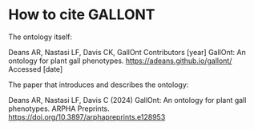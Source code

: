 # How to cite GALLONT

The ontology itself:

Deans AR, Nastasi LF, Davis CK, GallOnt Contributors [year] GallOnt: An ontology for plant gall phenotypes. https://adeans.github.io/gallont/ Accessed [date]

The paper that introduces and describes the ontology:

Deans AR, Nastasi LF, Davis C (2024) GallOnt: An ontology for plant gall phenotypes. ARPHA Preprints. https://doi.org/10.3897/arphapreprints.e128953